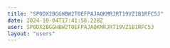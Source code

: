 ```yaml
---
title: "SP0DX2BGGHBW2T0EFPAJAQKMRJRT19VZ1B1RFC5J"
date: 2024-10-04T17:41:56.228Z
user: SP0DX2BGGHBW2T0EFPAJAQKMRJRT19VZ1B1RFC5J
layout: "users"
---
```

    